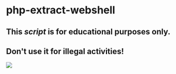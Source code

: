 # php-extract-webshell

##  This _script_ is for educational purposes only. 
##  Don't use it for illegal activities!


<img src="https://github.com/selimcanozdemir/php-extract-webshell/blob/master/screenshot.png?raw=true" />

